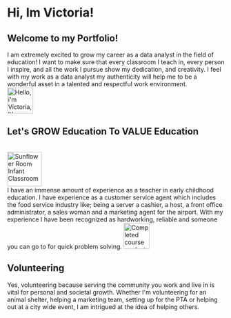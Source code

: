<h1>Hi, Im Victoria!</h1>
<h2>Welcome to my Portfolio!</h2>
<body>I am extremely excited to grow my career as a data analyst in the field of education! 
I want to make sure that every classroom I teach in, every person I inspire, and all the work I pursue show my dedication, and creativity. 
I feel with my work as a data analyst my authenticity will help me to be a wonderful asset in a talented and respectful work environment.</body>
<br>
<image src="https://photos.fife.usercontent.google.com/pw/AP1GczNN64cWem0YEoq1vrh3kw6qRC29c5HgaTbpFbP0SUQnKaW5cCUaiAMk1w=w449-h599-s-no-gm?authuser=0" height="60" width="60" alt="Hello, i'm Victoria, It's a pleasure to meet you!">
<h2><b>Let's GROW Education To VALUE Education</b></h2>
<br>
<img src="https://photos.fife.usercontent.google.com/pw/AP1GczODTWJ1r3rRo3cipM0UB7lszWOXYLuATNBtDx1UGxeW313AUYA_9T1KKA=w449-h598-s-no-gm?authuser=0" height="80" width="80" alt="Sunflower Room Infant Classroom">
<br>
<body>I have an immense amount of experience as a teacher in early childhood education. I have experience as a customer service agent which includes the food service industry like; being a server a cashier, a host, a front office administrator, a sales woman and a marketing agent for the airport.
With my experience I have been recognized as hardworking, reliable and someone you can go to for quick problem solving.</body>
<img src="https://photos.fife.usercontent.google.com/pw/AP1GczPUccQQBGg7siKoyiEqWp0qrP7p9VkU6W3R6Dt7nzpxkmwE_93K-7MgRg=w484-h599-s-no-gm?authuser=0" height="60" width="60" alt="Completed coursework at The University of Houston">
<br>
<h2><b>Volunteering</b></h2>
<body>Yes, volunteering because serving the community you work and live in is vital for personal and societal growth. Whether I'm volunteering for an animal shelter, helping a marketing team, setting up for the PTA or helping out at a city wide event, I am intrigued at the idea of helping others.</body>
